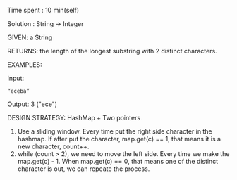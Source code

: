 Time spent : 10 min(self)

Solution : String -> Integer	

GIVEN: a String

RETURNS: the length of the longest substring with 2 distinct characters.

EXAMPLES:

Input: 

```
“eceba”
```

Output: 3 ("ece")

DESIGN STRATEGY: HashMap + Two pointers



1. Use a sliding window. Every time put the right side character in the hashmap. If after put the character, map.get(c) == 1, that means it is a new character, count++.
2. while (count > 2), we need to move the left side. Every time we make the map.get(c) - 1. When map.get(c) == 0, that means one of the distinct character is out, we can repeate the process.

